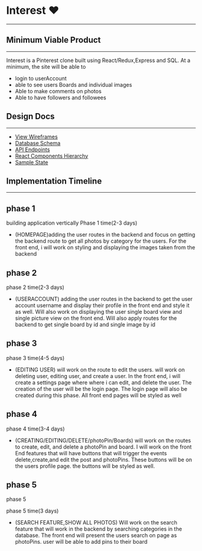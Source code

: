 # Interest :heart:
-------------------------------------------

## Minimum Viable Product
-------------------------------------------
Interest is a Pinterest clone built using React/Redux,Express and SQL. At a minimum, the site will be able to
* login to userAccount
* able to see users Boards and individual images
* Able to make comments on photos
* Able to have followers and followees



## Design Docs
------------------------------------------
* [View Wireframes](./WireFrame)
* [Database Schema](./Database/schema.md)
* [API Endpoints](./API_Endpoints.md)
* [React Components Hierarchy](./ReactComponentsHierarchy/reactComponents.md)
* [Sample State](./sampleState/sampleState.md)

## Implementation Timeline
-------------------------------------------
## phase 1
building application vertically
Phase 1 time(2-3 days)
* (HOMEPAGE)adding the user routes in the backend and focus on getting the backend route to get all photos by category for the users. For the front end, i will work on styling and displaying the images taken from the backend

## phase 2
phase 2 time(2-3 days)
* (USERACCOUNT) adding the user routes in the backend to get the user account username and display their profile in the front end and style it as well. Will also work on displaying the user single board view and single picture view on the front end. Will also apply routes for the backend to get single board by id and single image by id

## phase 3
phase 3 time(4-5 days)
* (EDITING USER) will work on the route to edit the users. will work on deleting user, editing user, and create a user. In the front end, i will create a settings page where where i can edit, and delete the user. The creation of the user will be the login page. The login page will also be created during this phase. All front end pages will be styled as well

## phase 4
phase 4 time(3-4 days)

* (CREATING/EDITING/DELETE/photoPin/Boards) will work on the routes to create, edit, and delete a photoPin and board. I will work on the front End features that will have buttons that will trigger the events delete,create,and edit the post and photoPins. These buttons will be on the users profile page. the buttons will be styled as well.

## phase 5

phase 5

phase 5 time(3 days)
* (SEARCH FEATURE,SHOW ALL PHOTOS) Will work on the search feature that will work in the backend by searching categories in the database. The front end will present the users search on page as photoPins. user will be able to add pins to their board
